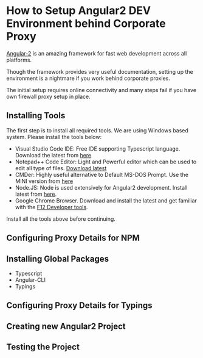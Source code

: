 # How to Setup Angular2 DEV Environment behind Corporate Proxy

[Angular-2](https://angular.io/) is an amazing framework for fast web development across all platforms.

Though the framework provides very useful documentation, setting up the environment is a nightmare if you work behind corporate proxies.

The initial setup requires online connectivity and many steps fail if you have own firewall proxy setup in place.

## Installing Tools

The first step is to install all required tools. We are using Windows based system. Please install the tools below:
* Visual Studio Code IDE: Free IDE supporting Typescript language. Download the latest from [here](https://code.visualstudio.com/)
* Notepad++ Code Editor: Light and Powerful editor which can be used to edit all type of files. [Download latest](https://notepad-plus-plus.org)
* CMDer: Highly useful alternative to Default MS-DOS Prompt. Use the MINI version from [here](http://cmder.net/)
* Node.JS: Node is used extensively for Angular2 development. Install latest from [here](https://nodejs.org/).
* Google Chrome Browser. Download and install the latest and get familiar with the [F12 Developer tools](https://developer.chrome.com/devtools).

Install all the tools above before continuing.

## Configuring Proxy Details for NPM

## Installing Global Packages
* Typescript
* Angular-CLI
* Typings

## Configuring Proxy Details for Typings

## Creating new Angular2 Project

## Testing the Project


